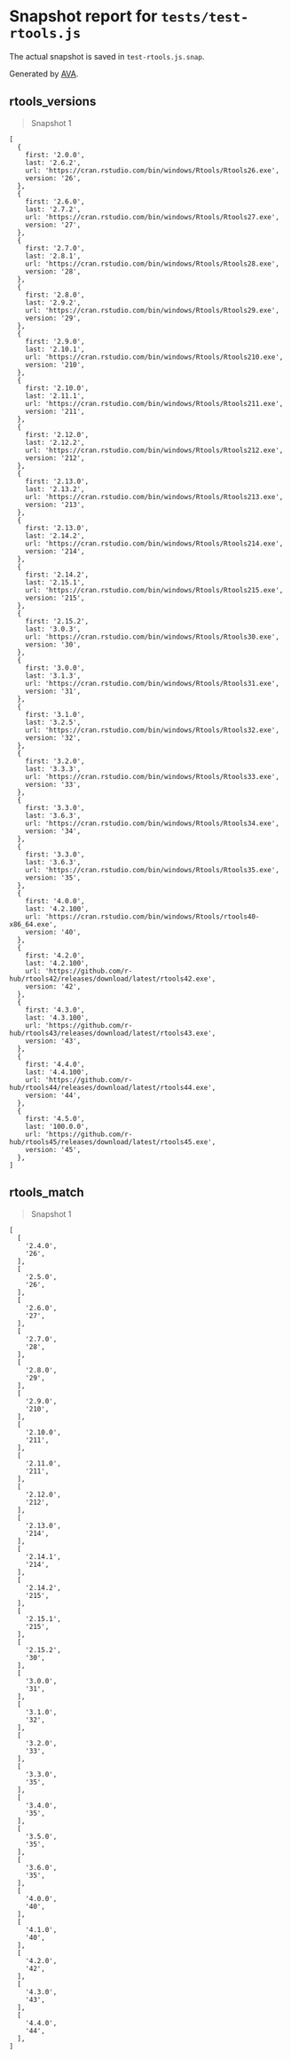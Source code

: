 # Snapshot report for `tests/test-rtools.js`

The actual snapshot is saved in `test-rtools.js.snap`.

Generated by [AVA](https://avajs.dev).

## rtools_versions

> Snapshot 1

    [
      {
        first: '2.0.0',
        last: '2.6.2',
        url: 'https://cran.rstudio.com/bin/windows/Rtools/Rtools26.exe',
        version: '26',
      },
      {
        first: '2.6.0',
        last: '2.7.2',
        url: 'https://cran.rstudio.com/bin/windows/Rtools/Rtools27.exe',
        version: '27',
      },
      {
        first: '2.7.0',
        last: '2.8.1',
        url: 'https://cran.rstudio.com/bin/windows/Rtools/Rtools28.exe',
        version: '28',
      },
      {
        first: '2.8.0',
        last: '2.9.2',
        url: 'https://cran.rstudio.com/bin/windows/Rtools/Rtools29.exe',
        version: '29',
      },
      {
        first: '2.9.0',
        last: '2.10.1',
        url: 'https://cran.rstudio.com/bin/windows/Rtools/Rtools210.exe',
        version: '210',
      },
      {
        first: '2.10.0',
        last: '2.11.1',
        url: 'https://cran.rstudio.com/bin/windows/Rtools/Rtools211.exe',
        version: '211',
      },
      {
        first: '2.12.0',
        last: '2.12.2',
        url: 'https://cran.rstudio.com/bin/windows/Rtools/Rtools212.exe',
        version: '212',
      },
      {
        first: '2.13.0',
        last: '2.13.2',
        url: 'https://cran.rstudio.com/bin/windows/Rtools/Rtools213.exe',
        version: '213',
      },
      {
        first: '2.13.0',
        last: '2.14.2',
        url: 'https://cran.rstudio.com/bin/windows/Rtools/Rtools214.exe',
        version: '214',
      },
      {
        first: '2.14.2',
        last: '2.15.1',
        url: 'https://cran.rstudio.com/bin/windows/Rtools/Rtools215.exe',
        version: '215',
      },
      {
        first: '2.15.2',
        last: '3.0.3',
        url: 'https://cran.rstudio.com/bin/windows/Rtools/Rtools30.exe',
        version: '30',
      },
      {
        first: '3.0.0',
        last: '3.1.3',
        url: 'https://cran.rstudio.com/bin/windows/Rtools/Rtools31.exe',
        version: '31',
      },
      {
        first: '3.1.0',
        last: '3.2.5',
        url: 'https://cran.rstudio.com/bin/windows/Rtools/Rtools32.exe',
        version: '32',
      },
      {
        first: '3.2.0',
        last: '3.3.3',
        url: 'https://cran.rstudio.com/bin/windows/Rtools/Rtools33.exe',
        version: '33',
      },
      {
        first: '3.3.0',
        last: '3.6.3',
        url: 'https://cran.rstudio.com/bin/windows/Rtools/Rtools34.exe',
        version: '34',
      },
      {
        first: '3.3.0',
        last: '3.6.3',
        url: 'https://cran.rstudio.com/bin/windows/Rtools/Rtools35.exe',
        version: '35',
      },
      {
        first: '4.0.0',
        last: '4.2.100',
        url: 'https://cran.rstudio.com/bin/windows/Rtools/rtools40-x86_64.exe',
        version: '40',
      },
      {
        first: '4.2.0',
        last: '4.2.100',
        url: 'https://github.com/r-hub/rtools42/releases/download/latest/rtools42.exe',
        version: '42',
      },
      {
        first: '4.3.0',
        last: '4.3.100',
        url: 'https://github.com/r-hub/rtools43/releases/download/latest/rtools43.exe',
        version: '43',
      },
      {
        first: '4.4.0',
        last: '4.4.100',
        url: 'https://github.com/r-hub/rtools44/releases/download/latest/rtools44.exe',
        version: '44',
      },
      {
        first: '4.5.0',
        last: '100.0.0',
        url: 'https://github.com/r-hub/rtools45/releases/download/latest/rtools45.exe',
        version: '45',
      },
    ]

## rtools_match

> Snapshot 1

    [
      [
        '2.4.0',
        '26',
      ],
      [
        '2.5.0',
        '26',
      ],
      [
        '2.6.0',
        '27',
      ],
      [
        '2.7.0',
        '28',
      ],
      [
        '2.8.0',
        '29',
      ],
      [
        '2.9.0',
        '210',
      ],
      [
        '2.10.0',
        '211',
      ],
      [
        '2.11.0',
        '211',
      ],
      [
        '2.12.0',
        '212',
      ],
      [
        '2.13.0',
        '214',
      ],
      [
        '2.14.1',
        '214',
      ],
      [
        '2.14.2',
        '215',
      ],
      [
        '2.15.1',
        '215',
      ],
      [
        '2.15.2',
        '30',
      ],
      [
        '3.0.0',
        '31',
      ],
      [
        '3.1.0',
        '32',
      ],
      [
        '3.2.0',
        '33',
      ],
      [
        '3.3.0',
        '35',
      ],
      [
        '3.4.0',
        '35',
      ],
      [
        '3.5.0',
        '35',
      ],
      [
        '3.6.0',
        '35',
      ],
      [
        '4.0.0',
        '40',
      ],
      [
        '4.1.0',
        '40',
      ],
      [
        '4.2.0',
        '42',
      ],
      [
        '4.3.0',
        '43',
      ],
      [
        '4.4.0',
        '44',
      ],
    ]
